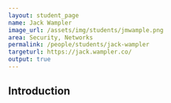 ```yaml
---
layout: student_page
name: Jack Wampler
image_url: /assets/img/students/jmwample.png
area: Security, Networks
permalink: /people/students/jack-wampler
targeturl: https://jack.wampler.co/
output: true
---
```


## Introduction

